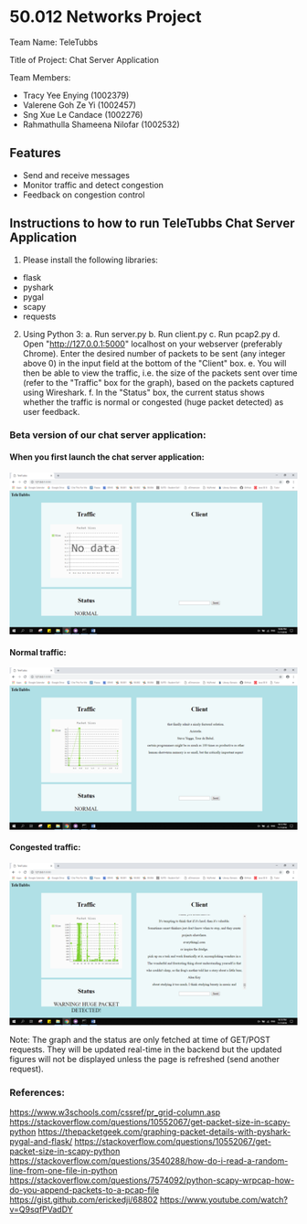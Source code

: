 # 50.012 Networks Project #

Team Name: TeleTubbs

Title of Project: Chat Server Application

Team Members: 
* Tracy Yee Enying (1002379)
* Valerene Goh Ze Yi (1002457)
* Sng Xue Le Candace (1002276)
* Rahmathulla Shameena Nilofar (1002532)

## Features ##
* Send and receive messages
* Monitor traffic and detect congestion
* Feedback on congestion control

## Instructions to how to run TeleTubbs Chat Server Application ##

1. Please install the following libraries: 
* flask
* pyshark
* pygal
* scapy
* requests

2. Using Python 3:
a. Run server.py
b. Run client.py
c. Run pcap2.py
d. Open "http://127.0.0.1:5000" localhost on your webserver (preferably Chrome). Enter the desired number of packets to be sent (any integer above 0) in the input field at the bottom of the "Client" box.
e. You will then be able to view the traffic, i.e. the size of the packets sent over time (refer to the "Traffic" box for the graph), based on the packets captured using Wireshark.
f. In the "Status" box, the current status shows whether the traffic is normal or congested (huge packet detected) as user feedback.

### Beta version of our chat server application: ###

#### When you first launch the chat server application: ####

![picture alt](https://github.com/shazii/Network_TeleTubbs/blob/master/screenshots/Launch%20Webpage.png)


#### Normal traffic: ####

![picture alt](https://github.com/shazii/Network_TeleTubbs/blob/master/screenshots/Normal%20Traffic.png)


#### Congested traffic: ####

![picture alt](https://github.com/shazii/Network_TeleTubbs/blob/master/screenshots/Congested%20Traffic.png)


Note: The graph and the status are only fetched at time of GET/POST requests. They will be updated real-time in the backend but the updated figures will not be displayed unless the page is refreshed (send another request).

### References: ###
https://www.w3schools.com/cssref/pr_grid-column.asp
https://stackoverflow.com/questions/10552067/get-packet-size-in-scapy-python
https://thepacketgeek.com/graphing-packet-details-with-pyshark-pygal-and-flask/
https://stackoverflow.com/questions/10552067/get-packet-size-in-scapy-python
https://stackoverflow.com/questions/3540288/how-do-i-read-a-random-line-from-one-file-in-python
https://stackoverflow.com/questions/7574092/python-scapy-wrpcap-how-do-you-append-packets-to-a-pcap-file
https://gist.github.com/erickedji/68802
https://www.youtube.com/watch?v=Q9sqfPVadDY
